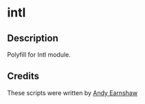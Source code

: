 # intl

## Description
Polyfill for Intl module.

## Credits
These scripts were written by [Andy Earnshaw](https://github.com/andyearnshaw/Intl.js)
